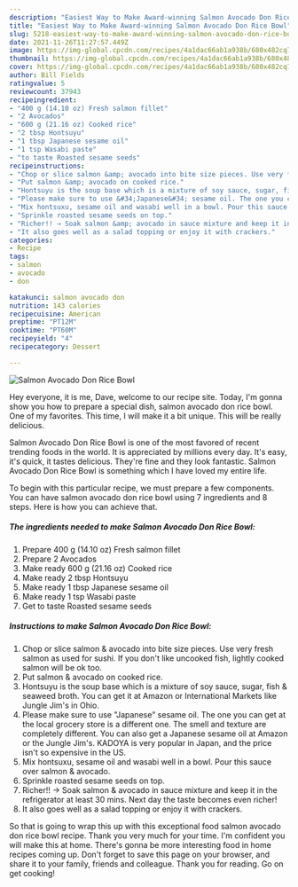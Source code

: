 ```yaml
---
description: "Easiest Way to Make Award-winning Salmon Avocado Don Rice Bowl"
title: "Easiest Way to Make Award-winning Salmon Avocado Don Rice Bowl"
slug: 5218-easiest-way-to-make-award-winning-salmon-avocado-don-rice-bowl
date: 2021-11-26T11:27:57.449Z
image: https://img-global.cpcdn.com/recipes/4a1dac66ab1a938b/680x482cq70/salmon-avocado-don-rice-bowl-recipe-main-photo.jpg
thumbnail: https://img-global.cpcdn.com/recipes/4a1dac66ab1a938b/680x482cq70/salmon-avocado-don-rice-bowl-recipe-main-photo.jpg
cover: https://img-global.cpcdn.com/recipes/4a1dac66ab1a938b/680x482cq70/salmon-avocado-don-rice-bowl-recipe-main-photo.jpg
author: Bill Fields
ratingvalue: 5
reviewcount: 37943
recipeingredient:
- "400 g (14.10 oz) Fresh salmon fillet"
- "2 Avocados"
- "600 g (21.16 oz) Cooked rice"
- "2 tbsp Hontsuyu"
- "1 tbsp Japanese sesame oil"
- "1 tsp Wasabi paste"
- "to taste Roasted sesame seeds"
recipeinstructions:
- "Chop or slice salmon &amp; avocado into bite size pieces. Use very fresh salmon as used for sushi. If you don&#39;t like uncooked fish, lightly cooked salmon will be ok too."
- "Put salmon &amp; avocado on cooked rice."
- "Hontsuyu is the soup base which is a mixture of soy sauce, sugar, fish &amp; seaweed broth. You can get it at Amazon or International Markets like Jungle Jim&#39;s in Ohio."
- "Please make sure to use &#34;Japanese&#34; sesame oil. The one you can get at the local grocery store is a different one. The smell and texture are completely different. You can also get a Japanese sesame oil at Amazon or the Jungle Jim&#39;s. KADOYA is very popular in Japan, and the price isn&#39;t so expensive in the US."
- "Mix hontsuxu, sesame oil and wasabi well in a bowl. Pour this sauce over salmon &amp; avocado."
- "Sprinkle roasted sesame seeds on top."
- "Richer!! → Soak salmon &amp; avocado in sauce mixture and keep it in the refrigerator at least 30 mins. Next day the taste becomes even richer!"
- "It also goes well as a salad topping or enjoy it with crackers."
categories:
- Recipe
tags:
- salmon
- avocado
- don

katakunci: salmon avocado don 
nutrition: 143 calories
recipecuisine: American
preptime: "PT12M"
cooktime: "PT60M"
recipeyield: "4"
recipecategory: Dessert

---
```



![Salmon Avocado Don Rice Bowl](https://img-global.cpcdn.com/recipes/4a1dac66ab1a938b/680x482cq70/salmon-avocado-don-rice-bowl-recipe-main-photo.jpg)

Hey everyone, it is me, Dave, welcome to our recipe site. Today, I'm gonna show you how to prepare a special dish, salmon avocado don rice bowl. One of my favorites. This time, I will make it a bit unique. This will be really delicious.

Salmon Avocado Don Rice Bowl is one of the most favored of recent trending foods in the world. It is appreciated by millions every day. It's easy, it's quick, it tastes delicious. They're fine and they look fantastic. Salmon Avocado Don Rice Bowl is something which I have loved my entire life.




To begin with this particular recipe, we must prepare a few components. You can have salmon avocado don rice bowl using 7 ingredients and 8 steps. Here is how you can achieve that.

<!--inarticleads1-->

##### The ingredients needed to make Salmon Avocado Don Rice Bowl:

1. Prepare 400 g (14.10 oz) Fresh salmon fillet
1. Prepare 2 Avocados
1. Make ready 600 g (21.16 oz) Cooked rice
1. Make ready 2 tbsp Hontsuyu
1. Make ready 1 tbsp Japanese sesame oil
1. Make ready 1 tsp Wasabi paste
1. Get to taste Roasted sesame seeds




<!--inarticleads2-->

##### Instructions to make Salmon Avocado Don Rice Bowl:

1. Chop or slice salmon &amp; avocado into bite size pieces. Use very fresh salmon as used for sushi. If you don&#39;t like uncooked fish, lightly cooked salmon will be ok too.
1. Put salmon &amp; avocado on cooked rice.
1. Hontsuyu is the soup base which is a mixture of soy sauce, sugar, fish &amp; seaweed broth. You can get it at Amazon or International Markets like Jungle Jim&#39;s in Ohio.
1. Please make sure to use &#34;Japanese&#34; sesame oil. The one you can get at the local grocery store is a different one. The smell and texture are completely different. You can also get a Japanese sesame oil at Amazon or the Jungle Jim&#39;s. KADOYA is very popular in Japan, and the price isn&#39;t so expensive in the US.
1. Mix hontsuxu, sesame oil and wasabi well in a bowl. Pour this sauce over salmon &amp; avocado.
1. Sprinkle roasted sesame seeds on top.
1. Richer!! → Soak salmon &amp; avocado in sauce mixture and keep it in the refrigerator at least 30 mins. Next day the taste becomes even richer!
1. It also goes well as a salad topping or enjoy it with crackers.




So that is going to wrap this up with this exceptional food salmon avocado don rice bowl recipe. Thank you very much for your time. I'm confident you will make this at home. There's gonna be more interesting food in home recipes coming up. Don't forget to save this page on your browser, and share it to your family, friends and colleague. Thank you for reading. Go on get cooking!
